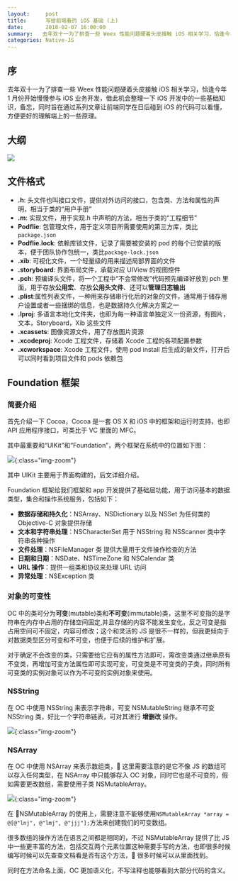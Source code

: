 ```yaml
---
layout:     post
title:      写给前端看的 iOS 基础 (上)
date:       2018-02-07 16:00:00
summary:   去年双十一为了排查一些 Weex 性能问题硬着头皮接触 iOS 相关学习，恰逢今年 1 月份开始慢慢参与 iOS 业务开发，借此机会整理一下 iOS 开发中的一些基础知识，备忘，同时旨在通过系列文章让前端同学在日后碰到 iOS 的代码可以看懂，方便更好的理解端上的一些原理。
categories: Native-JS
---
```


## 序

去年双十一为了排查一些 Weex 性能问题硬着头皮接触 iOS 相关学习，恰逢今年 1 月份开始慢慢参与 iOS 业务开发，借此机会整理一下 iOS 开发中的一些基础知识，备忘，同时旨在通过系列文章让前端同学在日后碰到 iOS 的代码可以看懂，方便更好的理解端上的一些原理。

## 大纲

![](https://img.alicdn.com/tfs/TB19jkhXKSSBuNjy0FlXXbBpVXa-2112-1558.png)

## 文件格式

* **.h**: 头文件也叫接口文件，提供对外访问的接口，包含类、方法和属性的声明，相当于类的“用户手册”
* **.m**: 实现文件，用于实现.h 中声明的方法，相当于类的“工程细节”
* **Podflie**: 包管理文件，用于定义项目所需要使用的第三方库，类比 `package.json`
* **Podflie.lock**: 依赖库锁文件，记录了需要被安装的 pod 的每个已安装的版本，便于团队协作包统一，类比`package-lock.json`
* **.xib**: 可视化文件，一个轻量级的用来描述局部界面的文件
* **.storyboard**: 界面布局文件，承载对应 UIView 的视图控件
* **.pch**: 预编译头文件，将一个工程中“不会常修改”代码预先编译好放到 pch 里面，用于存放**公用宏**、存放**公用头文件**、还可以**管理日志输出**
* **.plist**:属性列表文件，一种用来存储串行化后的对象的文件，通常用于储存用户设置或者一些捆绑的信息，也是数据持久化解决方案之一
* **.lproj**: 多语言本地化文件夹，也即为每一种语言单独定义一份资源，有图片，文本，Storyboard，Xib 这些文件
* **.xcassets**: 图像资源文件，用了存放图片资源
* **.xcodeproj**: Xcode 工程文件，存储着 Xcode 工程的各项配置参数
* **.xcworkspace**: Xcode 工程文件，使用 pod install 后生成的新文件，打开后可以同时看到项目文件和 pods 依赖包

## Foundation 框架

### 简要介绍

首先介绍一下 Cocoa，Cocoa 是一套 OS X 和 iOS 中的框架和运行时支持，也即 API 应用程序接口，可类比于 VC 里面的 MFC。

其中最重要和“UIKit”和“Foundation”，两个框架在系统中的位置如下图：

![](https://images0.cnblogs.com/blog/62046/201408/011901227126262.jpg){:class="img-zoom"}

其中 UIKit 主要用于界面构建的，后文详细介绍。

Foundation 框架给我们框架和 app 开发提供了基础层功能，用于访问基本的数据类型，集合和操作系统服务，包括如下：

* **数据存储和持久化**：NSArray、NSDictionary 以及 NSSet 为任何类的 Objective-C 对象提供存储
* **文本和字符串处理**：NSCharacterSet 用于 NSString 和 NSScanner 类中字符串各种操作
* **文件处理**：NSFileManager 类 提供大量用于文件操作检查的方法
* **日期和日期**：NSDate、NSTimeZone 和 NSCalendar 类
* **URL 操作**：提供一组类和协议来处理 URL 访问
* **异常处理**：NSException 类

### 对象的可变性

OC 中的类可分为**可变**(mutable)类和**不可变**(immutable)类，这里不可变指的是字符串在内存中占用的存储空间固定,并且存储的内容不能发生变化，反之可变是指占用空间可不固定，内容可修改；这个和灵活的 JS 是很不一样的，但我更倾向于对数据类型区分可变和不可变，也便于后续的维护和扩展。

对于确定不会改变的类，只需要给它应有的属性方法即可，需改变类通过继承原有不变类，再增加可变方法属性即可实现可变，可变类是不可变类的子类，同时所有可变类的实例对象可以作为不可变的实例对象来使用。

### NSString

在 OC 中使用 NSString 来表示字符串，可变 NSMutableString 继承不可变 NSString 类，好比一个字符串链表，可对其进行 **增删改** 操作。

![](https://img.alicdn.com/tfs/TB146QeXGmWBuNjy1XaXXXCbXXa-2128-1834.png){:class="img-zoom"}

### NSArray

在 OC 中使用 NSArray 来表示数组类， 这里需要注意的是它不像 JS 的数组可以存入任何类型，在 NSArray 中只能够存入 OC 对象，同时它也是不可变的，假如需要更改数组，需要使用子类 NSMutableArray。

![](https://img.alicdn.com/tfs/TB1XIghXKSSBuNjy0FlXXbBpVXa-1698-2312.png){:class="img-zoom"}

在 NSMutableArray 的使用上，需要注意不能够使用`NSMutableArray *array = @[@"lnj", @"lmj", @"jjj"];`方法来创建我们的可变数组。

很多数组的操作方法在语言之间都是相同的，不过 NSMutableArray 提供了比 JS 中一些更丰富的方法，包括交互两个元素位置这种需要手写的方法，也即很多时候编写时候可以先查查文档看是否有这个方法， 很多时候可以从里面找到。

同时在方法命名上面，OC 更加语义化，不写注释也能够看到大部分代码的含义。
